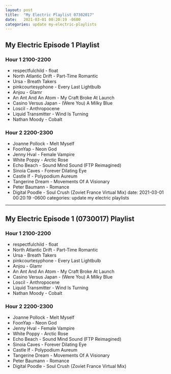 ```yaml
---
layout: post
title:  "My Electric Playlist 07302017"
date:   2021-03-01 00:20:19 -0600
categories: update my-electric-playlists
---
```

## My Electric Episode 1 Playlist

### Hour 1 2100-2200
* respectfulchild - float
* North Atlantic Drift - Part-Time Romantic
* Ursa - Breath Takers
* pinkcourtesyphone - Every Last Lightbulb
* Anjou - Glamr
* An Ant And An Atom - My Craft Broke At Launch
* Casino Versus Japan - (Were You) A Milky Blue
* Loscil - Anthropocene
* Liquid Transmitter - Wind Is Turning
* Nathan Moody - Cobalt

### Hour 2 2200-2300
* Joanne Pollock - Melt Myself
* FoonYap - Neon God
* Jenny Hval - Female Vampire
* White Poppy - Arctic Rose
* Echo Beach - Sound Mind Sound (FTP Reimagined)
* Sinoia Caves - Forever Dilating Eye
* Castle If - Polypodium Aureum
* Tangerine Dream - Movements Of A Visionary
* Peter Baumann - Romance
* Digital Poodle - Soul Crush (Zoviet France Virtual Mix)
date:   2021-03-01 00:20:19 -0600
categories: update my electric playlists
---
## My Electric Episode 1 (0730017) Playlist

### Hour 1 2100-2200
* respectfulchild - float
* North Atlantic Drift - Part-Time Romantic
* Ursa - Breath Takers
* pinkcourtesyphone - Every Last Lightbulb
* Anjou - Glamr
* An Ant And An Atom - My Craft Broke At Launch
* Casino Versus Japan - (Were You) A Milky Blue
* Loscil - Anthropocene
* Liquid Transmitter - Wind Is Turning
* Nathan Moody - Cobalt

### Hour 2 2200-2300
* Joanne Pollock - Melt Myself
* FoonYap - Neon God
* Jenny Hval - Female Vampire
* White Poppy - Arctic Rose
* Echo Beach - Sound Mind Sound (FTP Reimagined)
* Sinoia Caves - Forever Dilating Eye
* Castle If - Polypodium Aureum
* Tangerine Dream - Movements Of A Visionary
* Peter Baumann - Romance
* Digital Poodle - Soul Crush (Zoviet France Virtual Mix)